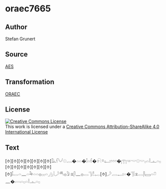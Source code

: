 # oraec7665

## Author

Stefan Grunert

## Source

[AES](https://github.com/simondschweitzer/aes)

## Transformation

[ORAEC](https://oraec.github.io/)

## License

<a rel="license" href="http://creativecommons.org/licenses/by-sa/4.0/"><img alt="Creative Commons License" style="border-width:0" src="https://i.creativecommons.org/l/by-sa/4.0/88x31.png" /></a><br />This work is licensed under a <a rel="license" href="http://creativecommons.org/licenses/by-sa/4.0/">Creative Commons Attribution-ShareAlike 4.0 International License</a>

## Text

[⯑][⯑][⯑][⯑][⯑][⯑][⯑]𓅓𓆳𓄋𓇳𓐙�𓏏𓏏�𓌐𓏏𓆳�𓍯𓎼𓂠𓏌𓏌𓏌�𓉲𓎱𓎟𓇳𓎟𓊪𓏏𓎛𓊵𓏏𓊪<br>
[⯑][⯑][⯑][⯑][⯑][⯑][⯑][⯑]𓄤𓂋𓏏𓈖𓏏𓅆𓏏𓏏𓐍𓊪𓊪𓏏𓂻𓇋𓌳𓄪𓐍𓅱𓁷𓋴𓈖𓐍𓂋𓊹𓀭𓉻[⯑]𓌳𓐙𓂝𓏏�𓊹𓍛𓁷𓂋𓋴𓈙𓏏𓍔𓈖�𓇯𓏏𓊪𓏏𓎛𓊵𓏏𓊪<br>
